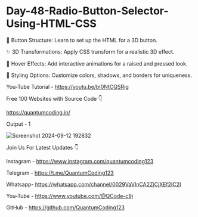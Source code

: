 # Day-48-Radio-Button-Selector-Using-HTML-CSS

🔧 Button Structure: Learn to set up the HTML for a 3D button.

✨ 3D Transformations: Apply CSS transform for a realistic 3D effect.

🎨 Hover Effects: Add interactive animations for a raised and pressed look.

🌈 Styling Options: Customize colors, shadows, and borders for uniqueness.

You-Tube Tutorial - https://youtu.be/bI0NtCQSRig

Free 100 Websites with Source Code 👇

https://quantumcoding.in/

Output - 1

![Screenshot 2024-09-12 192832](https://github.com/user-attachments/assets/0d85d6f8-92d2-4047-a344-2f0010479cab)

Join Us For Latest Updates 👇

Instagram - https://www.instagram.com/quantumcoding123

Telegram - https://t.me/QuantumCoding123

Whatsapp- https://whatsapp.com/channel/0029VaVInCA2ZjCjXEf2IC2I

You-Tube - https://www.youtube.com/@QCode-c9j

GitHub - https://github.com/QuantumCoding123
